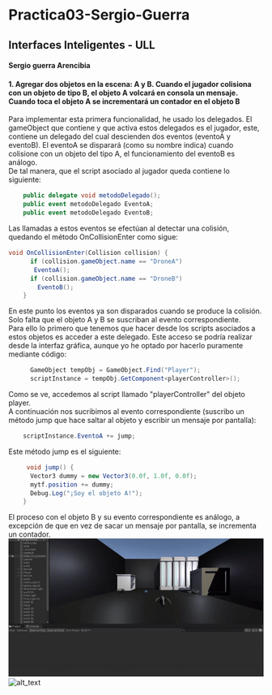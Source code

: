 # Practica03-Sergio-Guerra
## Interfaces Inteligentes - ULL
#### Sergio guerra Arencibia


#### 1. Agregar dos objetos en la escena: A y B. Cuando el jugador colisiona con un objeto de tipo B, el objeto A volcará en consola un mensaje. Cuando toca el objeto A se incrementará un contador en el objeto B  
  
Para implementar esta primera funcionalidad, he usado los delegados. El gameObject que contiene y que activa estos delegados es el jugador, este, contiene un delegado
del cual descienden dos eventos (eventoA y eventoB). El eventoA se disparará (como su nombre indica) cuando colisione con un objeto del tipo A, el funcionamiento del eventoB es análogo.  
De tal manera, que el script asociado al jugador queda contiene lo siguiente:  

```c#
    public delegate void metodoDelegado();
    public event metodoDelegado EventoA;
    public event metodoDelegado EventoB;
```  
Las llamadas a estos eventos se efectúan al detectar una colisión, quedando el método OnCollisionEnter como sigue:  
```c# 
void OnCollisionEnter(Collision collision) {
      if (collision.gameObject.name == "DroneA")
       EventoA();
      if (collision.gameObject.name == "DroneB")
        EventoB();
    }
```  
En este punto los eventos ya son disparados cuando se produce la colisión. Solo falta que el objeto A y B se suscriban al evento correspondiente.  
Para ello lo primero que tenemos que hacer desde los scripts asociados a estos objetos es acceder a este delegado. Este acceso se podría realizar desde
la interfaz gráfica, aunque yo he optado por hacerlo puramente mediante código:  
```c# 
      GameObject tempObj = GameObject.Find("Player");
      scriptInstance = tempObj.GetComponent<playerController>();
```   
Como se ve, accedemos al script llamado "playerController" del objeto player.  
A continuación nos sucribimos al evento correspondiente (suscribo un método jump que hace saltar al objeto y escribir un mensaje por pantalla):  
```c#
    scriptInstance.EventoA += jump;
```  
Este método jump es el siguiente:  
```c#  
     void jump() {
      Vector3 dummy = new Vector3(0.0f, 1.0f, 0.0f);
      mytf.position += dummy;
      Debug.Log("¡Soy el objeto A!");
    }
```  
El proceso con el objeto B y su evento correspondiente es análogo, a excepción de que en vez de sacar un mensaje por pantalla, se incrementa un contador.  
![alt_text](https://github.com/ULL-GII-InterfacesII/Practica03-Sergio-Guerra/blob/main/gifs/1ObjetoA.gif)
![alt_text](https://github.com/ULL-GII-InterfacesII/Practica03-Sergio-Guerra/blob/main/gifs/1ObjetoB.gif)

